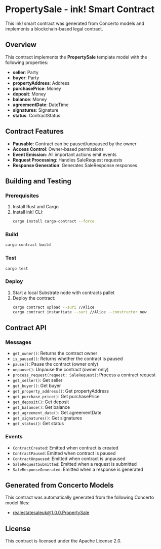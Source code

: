 # PropertySale - ink! Smart Contract

This ink! smart contract was generated from Concerto models and implements a blockchain-based legal contract.

## Overview

This contract implements the **PropertySale** template model with the following properties:

- **seller**: Party
- **buyer**: Party
- **propertyAddress**: Address
- **purchasePrice**: Money
- **deposit**: Money
- **balance**: Money
- **agreementDate**: DateTime
- **signatures**: Signature
- **status**: ContractStatus


## Contract Features

- **Pausable**: Contract can be paused/unpaused by the owner
- **Access Control**: Owner-based permissions
- **Event Emission**: All important actions emit events
- **Request Processing**: Handles SaleRequest requests
- **Response Generation**: Generates SaleResponse responses

## Building and Testing

### Prerequisites

1. Install Rust and Cargo
2. Install ink! CLI:
   ```bash
   cargo install cargo-contract --force
   ```

### Build

```bash
cargo contract build
```

### Test

```bash
cargo test
```

### Deploy

1. Start a local Substrate node with contracts pallet
2. Deploy the contract:
   ```bash
   cargo contract upload --suri //Alice
   cargo contract instantiate --suri //Alice --constructor new
   ```

## Contract API

### Messages

- `get_owner()`: Returns the contract owner
- `is_paused()`: Returns whether the contract is paused
- `pause()`: Pause the contract (owner only)
- `unpause()`: Unpause the contract (owner only)
- `process_request(request: SaleRequest)`: Process a contract request
- `get_seller()`: Get seller
- `get_buyer()`: Get buyer
- `get_property_address()`: Get propertyAddress
- `get_purchase_price()`: Get purchasePrice
- `get_deposit()`: Get deposit
- `get_balance()`: Get balance
- `get_agreement_date()`: Get agreementDate
- `get_signatures()`: Get signatures
- `get_status()`: Get status

### Events

- `ContractCreated`: Emitted when contract is created
- `ContractPaused`: Emitted when contract is paused
- `ContractUnpaused`: Emitted when contract is unpaused
- `SaleRequestSubmitted`: Emitted when a request is submitted
- `SaleResponseGenerated`: Emitted when a response is generated

## Generated from Concerto Models

This contract was automatically generated from the following Concerto model files:
- realestatesaleuk@1.0.0.PropertySale

## License

This contract is licensed under the Apache License 2.0.
